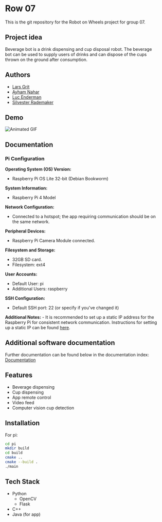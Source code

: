 
# Row 07

This is the git repository for the Robot on Wheels project for group 07.


## Project idea

Beverage bot is a drink dispensing and cup disposal robot. The beverage bot can be used to supply users of drinks and can dispose of the cups thrown on the ground after consumption.


## Authors

- [Lars Grit](https://gitlab.fdmci.hva.nl/gritla)
- [Ayham Nahar](https://gitlab.fdmci.hva.nl/nahara)
- [Luc Enderman](https://gitlab.fdmci.hva.nl/enderml)
- [Silvester Rademaker](https://gitlab.fdmci.hva.nl/rademas1)


## Demo

![Animated GIF](docs/img/extrude.gif)



## Documentation

### Pi Configuration

**Operating System (OS) Version:**
- Raspberry Pi OS Lite 32-bit (Debian Bookworm)

**System Information:**
- Raspberry Pi 4 Model

**Network Configuration:**
   - Connected to a hotspot; the app requiring communication should be on the same network.

**Peripheral Devices:**
   - Raspberry Pi Camera Module connected.

**Filesystem and Storage:**
   - 32GB SD card.
   - Filesystem: ext4

**User Accounts:**
   - Default User: pi
   - Additional Users: raspberry

**SSH Configuration:**
   - Default SSH port: 22 (or specify if you've changed it)

**Additional Notes:**
    - It is recommended to set up a static IP address for the Raspberry Pi for consistent network communication. Instructions for setting up a static IP can be found [here](https://www.tomshardware.com/how-to/static-ip-raspberry-pi).


## Additional software documentation
Further documentation can be found below in the documentation index: [Documentation](/docs/index.md)


## Features

- Beverage dispensing
- Cup dispensing
- App remote control
- Video feed 
- Computer vision cup detection


## Installation

For pi:
```bash
cd pi
mkdir build
cd build
cmake ..
cmake --build .
./main
```
## Tech Stack
- Python
    - OpenCV
    - Flask
- C++
- Java (for app)
